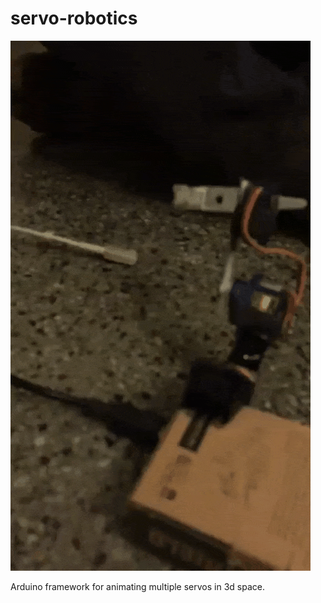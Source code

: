 # servo-robotics
![logo](assets/arm.gif?raw=true "Striking action")

Arduino framework for animating multiple servos in 3d space.
